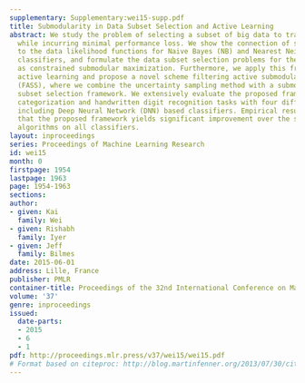 ```yaml
---
supplementary: Supplementary:wei15-supp.pdf
title: Submodularity in Data Subset Selection and Active Learning
abstract: We study the problem of selecting a subset of big data to train a classifier
  while incurring minimal performance loss. We show the connection of submodularity
  to the data likelihood functions for Naive Bayes (NB) and Nearest Neighbor (NN)
  classifiers, and formulate the data subset selection problems for these classifiers
  as constrained submodular maximization. Furthermore, we apply this framework to
  active learning and propose a novel scheme filtering active submodular selection
  (FASS), where we combine the uncertainty sampling method with a submodular data
  subset selection framework. We extensively evaluate the proposed framework on text
  categorization and handwritten digit recognition tasks with four different classifiers,
  including Deep Neural Network (DNN) based classifiers. Empirical results indicate
  that the proposed framework yields significant improvement over the state-of-the-art
  algorithms on all classifiers.
layout: inproceedings
series: Proceedings of Machine Learning Research
id: wei15
month: 0
firstpage: 1954
lastpage: 1963
page: 1954-1963
sections: 
author:
- given: Kai
  family: Wei
- given: Rishabh
  family: Iyer
- given: Jeff
  family: Bilmes
date: 2015-06-01
address: Lille, France
publisher: PMLR
container-title: Proceedings of the 32nd International Conference on Machine Learning
volume: '37'
genre: inproceedings
issued:
  date-parts:
  - 2015
  - 6
  - 1
pdf: http://proceedings.mlr.press/v37/wei15/wei15.pdf
# Format based on citeproc: http://blog.martinfenner.org/2013/07/30/citeproc-yaml-for-bibliographies/
---
```

